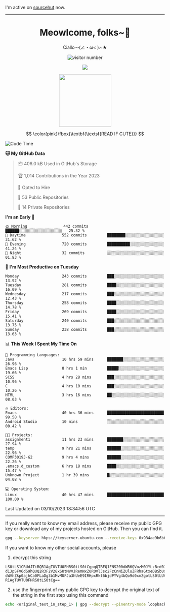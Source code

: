 I'm active on [sourcehut](https://sr.ht/~meow_king/) now. 

---

<div align="center">
  <h1>Meowlcome, folks~👋</h1>
  <p>Ciallo～(∠・ω< )⌒★</p>
</div>

<p align="center">
  <img src="https://count.getloli.com/get/@Ziqi-Yang?theme=rule34" alt="visitor number" />
</p>

<p align="center">
  <img src="https://skillicons.dev/icons?i=rust,c,py,flutter,go,java,js,bash,linux,emacs" />
</p>
<p align="center">
  <img height="165" src="https://github-readme-stats.vercel.app/api?username=Ziqi-Yang&show_icons=true&include_all_commits=true&hide_border=true" />
</p>

$$
\color{pink}\fbox{\textbf{\textsf{READ IF CUTE}}}
$$

<!--START_SECTION:waka-->
![Code Time](http://img.shields.io/badge/Code%20Time-1%2C615%20hrs%2043%20mins-blue)

**🐱 My GitHub Data** 

> 📦 406.0 kB Used in GitHub's Storage 
 > 
> 🏆 1,014 Contributions in the Year 2023
 > 
> 💼 Opted to Hire
 > 
> 📜 53 Public Repositories 
 > 
> 🔑 14 Private Repositories 
 > 
**I'm an Early 🐤** 

```text
🌞 Morning                442 commits         ██████░░░░░░░░░░░░░░░░░░░   25.32 % 
🌆 Daytime                552 commits         ████████░░░░░░░░░░░░░░░░░   31.62 % 
🌃 Evening                720 commits         ██████████░░░░░░░░░░░░░░░   41.24 % 
🌙 Night                  32 commits          ░░░░░░░░░░░░░░░░░░░░░░░░░   01.83 % 
```
📅 **I'm Most Productive on Tuesday** 

```text
Monday                   243 commits         ███░░░░░░░░░░░░░░░░░░░░░░   13.92 % 
Tuesday                  281 commits         ████░░░░░░░░░░░░░░░░░░░░░   16.09 % 
Wednesday                217 commits         ███░░░░░░░░░░░░░░░░░░░░░░   12.43 % 
Thursday                 258 commits         ████░░░░░░░░░░░░░░░░░░░░░   14.78 % 
Friday                   269 commits         ████░░░░░░░░░░░░░░░░░░░░░   15.41 % 
Saturday                 240 commits         ███░░░░░░░░░░░░░░░░░░░░░░   13.75 % 
Sunday                   238 commits         ███░░░░░░░░░░░░░░░░░░░░░░   13.63 % 
```


📊 **This Week I Spent My Time On** 

```text
💬 Programming Languages: 
Java                     10 hrs 59 mins      ███████░░░░░░░░░░░░░░░░░░   26.96 % 
Emacs Lisp               8 hrs 1 min         █████░░░░░░░░░░░░░░░░░░░░   19.66 % 
SCSS                     4 hrs 28 mins       ███░░░░░░░░░░░░░░░░░░░░░░   10.96 % 
C                        4 hrs 10 mins       ███░░░░░░░░░░░░░░░░░░░░░░   10.26 % 
HTML                     3 hrs 16 mins       ██░░░░░░░░░░░░░░░░░░░░░░░   08.03 % 

🔥 Editors: 
Emacs                    40 hrs 36 mins      █████████████████████████   99.58 % 
Android Studio           10 mins             ░░░░░░░░░░░░░░░░░░░░░░░░░   00.42 % 

🐱‍💻 Projects: 
assignment1              11 hrs 23 mins      ███████░░░░░░░░░░░░░░░░░░   27.94 % 
temp                     9 hrs 21 mins       ██████░░░░░░░░░░░░░░░░░░░   22.96 % 
COMP3019J-G2             9 hrs 4 mins        ██████░░░░░░░░░░░░░░░░░░░   22.26 % 
.emacs.d_custom          6 hrs 18 mins       ████░░░░░░░░░░░░░░░░░░░░░   15.47 % 
Unknown Project          1 hr 39 mins        █░░░░░░░░░░░░░░░░░░░░░░░░   04.08 % 

💻 Operating System: 
Linux                    40 hrs 47 mins      █████████████████████████   100.00 % 
```


 Last Updated on 03/10/2023 18:34:56 UTC
<!--END_SECTION:waka-->

-----

If you really want to know my email address, please receive my public GPG key or download any of my projects hosted on GitHub. Then you can find it. 
```bash
gpg --keyserver hkps://keyserver.ubuntu.com --receive-keys 0x934ae9b6b6e9ff34
```
If you want to know my other social accounts, please
1) decrypt this string
```
LS0tLS1CRUdJTiBQR1AgTUVTU0FHRS0tLS0tCgpqQTBFQ1FNS200dWR6QVozM0JYLzBrd0JNU0Ru
d1JpSFV6dS9hQUQ2R3F2V28xSUtMVVJRemNxZ0ROVlJsc2FzCnNiZUluZFRhaGtxeDBSbUxEajVq
dWVhZkp0ajhCa0FLaDg3b1MvMUFJa3hUeE9IRHpxRkt6bjdPYVg4bQo9d0xmZgotLS0tLUVORCBQ
R1AgTUVTU0FHRS0tLS0tCg==
```
2) use the fingerprint of my public GPG key to decrypt the original text of the string in the first step using this command
```bash
echo <original_text_in_step_1> | gpg --decrypt --pinentry-mode loopback --armor
```


